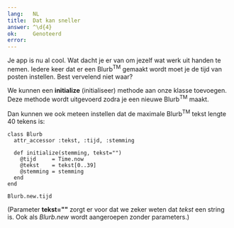 ```yaml
---
lang:   NL
title:  Dat kan sneller
answer: ^\d{4}
ok:     Genoteerd
error:  
---
```


Je app is nu al cool. Wat dacht je er van om jezelf wat werk uit handen te nemen.
Iedere keer dat er een Blurb<sup>TM</sup> gemaakt wordt moet je de tijd van posten
instellen. Best vervelend niet waar?

We kunnen een __initialize__ (initialiseer) methode aan onze klasse toevoegen.
Deze methode wordt uitgevoerd zodra je een nieuwe Blurb<sup>TM</sup> maakt.

Dan kunnen we ook meteen instellen dat de maximale Blurb<sup>TM</sup> tekst lengte
40 tekens is:

    class Blurb
      attr_accessor :tekst, :tijd, :stemming

      def initialize(stemming, tekst="")
        @tijd     = Time.now
        @tekst    = tekst[0..39]
        @stemming = stemming
      end
    end
    
    Blurb.new.tijd

(Parameter __tekst=""__ zorgt er voor dat we zeker weten dat _tekst_ een string is.
Ook als _Blurb.new_ wordt aangeroepen zonder parameters.)
